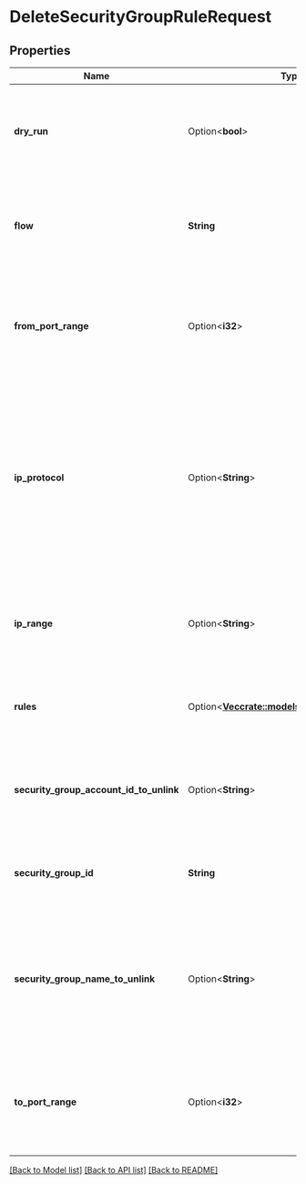 # DeleteSecurityGroupRuleRequest

## Properties

Name | Type | Description | Notes
------------ | ------------- | ------------- | -------------
**dry_run** | Option<**bool**> | If true, checks whether you have the required permissions to perform the action. | [optional]
**flow** | **String** | The direction of the flow: `Inbound` or `Outbound`. You can specify `Outbound` for Nets only. | 
**from_port_range** | Option<**i32**> | The beginning of the port range for the TCP and UDP protocols, or an ICMP type number. | [optional]
**ip_protocol** | Option<**String**> | The IP protocol name (`tcp`, `udp`, `icmp`, or `-1` for all protocols). By default, `-1`. In a Net, this can also be an IP protocol number. For more information, see the [IANA.org website](https://www.iana.org/assignments/protocol-numbers/protocol-numbers.xhtml). | [optional]
**ip_range** | Option<**String**> | The IP range for the security group rule, in CIDR notation (for example, `10.0.0.0/16`). | [optional]
**rules** | Option<[**Vec<crate::models::SecurityGroupRule>**](SecurityGroupRule.md)> | One or more rules you want to delete from the security group. | [optional]
**security_group_account_id_to_unlink** | Option<**String**> | The account ID of the owner of the security group you want to delete a rule from. | [optional]
**security_group_id** | **String** | The ID of the security group you want to delete a rule from. | 
**security_group_name_to_unlink** | Option<**String**> | The ID of the source security group. If you are in the Public Cloud, you can also specify the name of the source security group. | [optional]
**to_port_range** | Option<**i32**> | The end of the port range for the TCP and UDP protocols, or an ICMP code number. | [optional]

[[Back to Model list]](../README.md#documentation-for-models) [[Back to API list]](../README.md#documentation-for-api-endpoints) [[Back to README]](../README.md)


